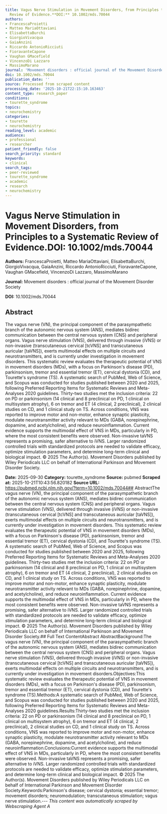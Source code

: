 ```yaml
---
title: Vagus Nerve Stimulation in Movement Disorders, from Principles to a Systematic
  Review of Evidence.**DOI:** 10.1002/mds.70044
authors:
- FrancescaProietti
- Matteo MariaOttaviani
- ElisabettaBurchi
- GiorgioVivacqua
- GaiaAnzini
- Riccardo AntonioRicciuti
- FioravanteCapone
- Vaughan GMacefield
- VincenzoDi Lazzaro
- MassimoMarano
journal: 'Movement disorders : official journal of the Movement Disorder Society'
doi: 10.1002/mds.70044
publication_date: ''
source: Processed from scraped content
processing_date: '2025-10-21T22:15:10.163463'
content_type: research_paper
conditions:
- tourette_syndrome
topics:
- neurochemistry
categories:
- tourette
- neurochemistry
reading_level: academic
audience:
- professional
- researcher
patient_friendly: false
search_priority: standard
keywords:
- clinical
search_tags:
- peer-reviewed
- tourette_syndrome
- academic
- research
- neurochemistry
---
```


# Vagus Nerve Stimulation in Movement Disorders, from Principles to a Systematic Review of Evidence.**DOI:** 10.1002/mds.70044

**Authors:** FrancescaProietti, Matteo MariaOttaviani, ElisabettaBurchi, GiorgioVivacqua, GaiaAnzini, Riccardo AntonioRicciuti, FioravanteCapone, Vaughan GMacefield, VincenzoDi Lazzaro, MassimoMarano

**Journal:** Movement disorders : official journal of the Movement Disorder Society

**DOI:** 10.1002/mds.70044

## Abstract

The vagus nerve (VN), the principal component of the parasympathetic branch of the autonomic nervous system (ANS), mediates bidirec communication between the central nervous system (CNS) and peripheral organs. Vagus nerve stimulation (VNS), delivered through invasive (iVNS) or non-invasive (transcutaneous cervical [tcVNS] and transcutaneous auricular [taVNS]), exerts multimodal effects on multiple circuits and neurotransmitters, and is currently under investigation in movement disorders.
This systematic review evaluates the therapeutic potential of VNS in movement disorders (MDs), with a focus on Parkinson's disease (PD), parkinsonism, tremor and essential tremor (ET), cervical dystonia (CD), and Tourette's syndrome (TS).
A systematic search of PubMed, Web of Science, and Scopus was conducted for studies published between 2020 and 2025, following Preferred Reporting Items for Systematic Reviews and Meta-Analyses 2020 guidelines.
Thirty-two studies met the inclusion criteria: 22 on PD or parkinsonism (14 clinical and 8 preclinical on PD, 1 clinical on multisystem atrophy), 6 on tremor and ET (4 clinical, 2 preclinical), 2 clinical studies on CD, and 1 clinical study on TS. Across conditions, VNS was reported to improve motor and non-motor, enhance synaptic plasticity, modulate neurotransmitter activity relevant to MDs (GABA, norepinephrine, dopamine, and acetylcholine), and reduce neuroinflammation.
Current evidence supports the multimodal effect of VNS in MDs, particularly in PD, where the most consistent benefits were observed. Non-invasive taVNS represents a promising, safer alternative to iVNS. Larger randomized controlled trials with standardized protocols are needed to validate efficacy, optimize stimulation parameters, and determine long-term clinical and biological impact. © 2025 The Author(s). Movement Disorders published by Wiley Periodicals LLC on behalf of International Parkinson and Movement Disorder Society.

**Date:** 2025-09-30
**Category:** tourette_syndrome
**Source:** pubmed
**Scraped at:** 2025-10-21T10:43:56.820182
**Source URL:** https://pubmed.ncbi.nlm.nih.gov/?term=10.1002/mds.70044## AbstractThe vagus nerve (VN), the principal component of the parasympathetic branch of the autonomic nervous system (ANS), mediates bidirec communication between the central nervous system (CNS) and peripheral organs. Vagus nerve stimulation (VNS), delivered through invasive (iVNS) or non-invasive (transcutaneous cervical [tcVNS] and transcutaneous auricular [taVNS]), exerts multimodal effects on multiple circuits and neurotransmitters, and is currently under investigation in movement disorders.
This systematic review evaluates the therapeutic potential of VNS in movement disorders (MDs), with a focus on Parkinson's disease (PD), parkinsonism, tremor and essential tremor (ET), cervical dystonia (CD), and Tourette's syndrome (TS).
A systematic search of PubMed, Web of Science, and Scopus was conducted for studies published between 2020 and 2025, following Preferred Reporting Items for Systematic Reviews and Meta-Analyses 2020 guidelines.
Thirty-two studies met the inclusion criteria: 22 on PD or parkinsonism (14 clinical and 8 preclinical on PD, 1 clinical on multisystem atrophy), 6 on tremor and ET (4 clinical, 2 preclinical), 2 clinical studies on CD, and 1 clinical study on TS. Across conditions, VNS was reported to improve motor and non-motor, enhance synaptic plasticity, modulate neurotransmitter activity relevant to MDs (GABA, norepinephrine, dopamine, and acetylcholine), and reduce neuroinflammation.
Current evidence supports the multimodal effect of VNS in MDs, particularly in PD, where the most consistent benefits were observed. Non-invasive taVNS represents a promising, safer alternative to iVNS. Larger randomized controlled trials with standardized protocols are needed to validate efficacy, optimize stimulation parameters, and determine long-term clinical and biological impact. © 2025 The Author(s). Movement Disorders published by Wiley Periodicals LLC on behalf of International Parkinson and Movement Disorder Society.## Full Text ContentAbstract AbstractBackground:The vagus nerve (VN), the principal component of the parasympathetic branch of the autonomic nervous system (ANS), mediates bidirec communication between the central nervous system (CNS) and peripheral organs. Vagus nerve stimulation (VNS), delivered through invasive (iVNS) or non-invasive (transcutaneous cervical [tcVNS] and transcutaneous auricular [taVNS]), exerts multimodal effects on multiple circuits and neurotransmitters, and is currently under investigation in movement disorders.Objectives:This systematic review evaluates the therapeutic potential of VNS in movement disorders (MDs), with a focus on Parkinson's disease (PD), parkinsonism, tremor and essential tremor (ET), cervical dystonia (CD), and Tourette's syndrome (TS).Methods:A systematic search of PubMed, Web of Science, and Scopus was conducted for studies published between 2020 and 2025, following Preferred Reporting Items for Systematic Reviews and Meta-Analyses 2020 guidelines.Results:Thirty-two studies met the inclusion criteria: 22 on PD or parkinsonism (14 clinical and 8 preclinical on PD, 1 clinical on multisystem atrophy), 6 on tremor and ET (4 clinical, 2 preclinical), 2 clinical studies on CD, and 1 clinical study on TS. Across conditions, VNS was reported to improve motor and non-motor, enhance synaptic plasticity, modulate neurotransmitter activity relevant to MDs (GABA, norepinephrine, dopamine, and acetylcholine), and reduce neuroinflammation.Conclusions:Current evidence supports the multimodal effect of VNS in MDs, particularly in PD, where the most consistent benefits were observed. Non-invasive taVNS represents a promising, safer alternative to iVNS. Larger randomized controlled trials with standardized protocols are needed to validate efficacy, optimize stimulation parameters, and determine long-term clinical and biological impact. © 2025 The Author(s). Movement Disorders published by Wiley Periodicals LLC on behalf of International Parkinson and Movement Disorder Society.Keywords:Parkinson's disease; cervical dystonia; essential tremor; movement disorders; neuromodulation; transcutaneous stimulation; vagus nerve stimulation.---
*This content was automatically scraped by Webscraping Agent A*
